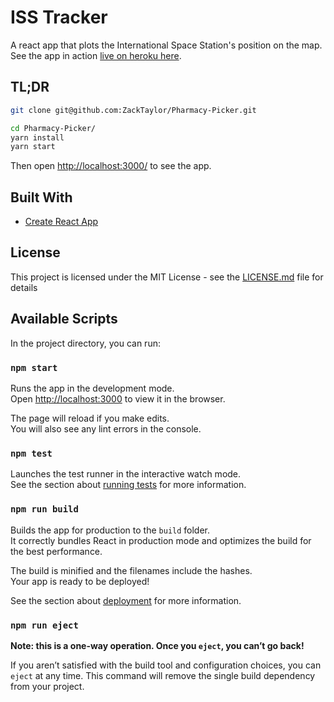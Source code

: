 # ISS Tracker

A react app that plots the International Space Station's position on the map. See the app in action [live on heroku here](https://wheres-the-iss.herokuapp.com/).

## TL;DR

```sh
git clone git@github.com:ZackTaylor/Pharmacy-Picker.git

cd Pharmacy-Picker/
yarn install
yarn start
```

Then open [http://localhost:3000/](http://localhost:3000/) to see the app.  

## Built With

* [Create React App](https://github.com/facebookincubator/create-react-app)

## License

This project is licensed under the MIT License - see the [LICENSE.md](LICENSE.md) file for details

## Available Scripts

In the project directory, you can run:

### `npm start`

Runs the app in the development mode.<br>
Open [http://localhost:3000](http://localhost:3000) to view it in the browser.

The page will reload if you make edits.<br>
You will also see any lint errors in the console.

### `npm test`

Launches the test runner in the interactive watch mode.<br>
See the section about [running tests](#running-tests) for more information.

### `npm run build`

Builds the app for production to the `build` folder.<br>
It correctly bundles React in production mode and optimizes the build for the best performance.

The build is minified and the filenames include the hashes.<br>
Your app is ready to be deployed!

See the section about [deployment](#deployment) for more information.

### `npm run eject`

**Note: this is a one-way operation. Once you `eject`, you can’t go back!**

If you aren’t satisfied with the build tool and configuration choices, you can `eject` at any time. This command will remove the single build dependency from your project.

